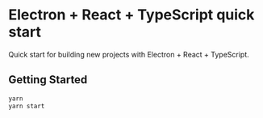 # Electron + React + TypeScript quick start

Quick start for building new projects with Electron + React + TypeScript.

## Getting Started

```bash
yarn
yarn start
```
